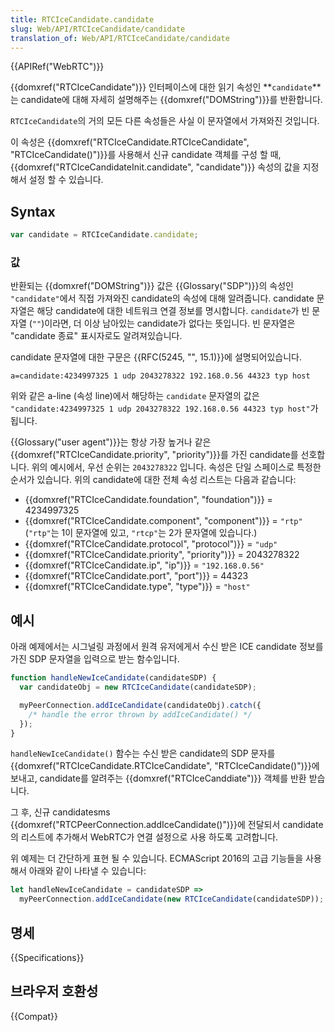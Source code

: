 ```yaml
---
title: RTCIceCandidate.candidate
slug: Web/API/RTCIceCandidate/candidate
translation_of: Web/API/RTCIceCandidate/candidate
---
```

{{APIRef("WebRTC")}}

{{domxref("RTCIceCandidate")}} 인터페이스에 대한 읽기 속성인 **`candidate`**는 candidate에 대해 자세히 설명해주는 {{domxref("DOMString")}}를 반환합니다.

`RTCIceCandidate`의 거의 모든 다른 속성들은 사실 이 문자열에서 가져와진 것입니다.

이 속성은 {{domxref("RTCIceCandidate.RTCIceCandidate", "RTCIceCandidate()")}}를 사용해서 신규 candidate 객체를 구성 할 때, {{domxref("RTCIceCandidateInit.candidate", "candidate")}} 속성의 값을 지정해서 설정 할 수 있습니다.

## Syntax

```js
var candidate = RTCIceCandidate.candidate;
```

### 값

반환되는 {{domxref("DOMString")}} 값은 {{Glossary("SDP")}}의 속성인 `"candidate"`에서 직접 가져와진 candidate의 속성에 대해 알려줍니다. candidate 문자열은 해당 candidate에 대한 네트워크 연결 정보를 명시합니다. `candidate`가 빈 문자열 (`""`)이라면, 더 이상 남아있는 candidate가 없다는 뜻입니다. 빈 문자열은 "candidate 종료" 표시자로도 알려져있습니다.

candidate 문자열에 대한 구문은 {{RFC(5245, "", 15.1)}}에 설명되어있습니다.

```
a=candidate:4234997325 1 udp 2043278322 192.168.0.56 44323 typ host
```

위와 같은 a-line (속성 line)에서 해당하는 `candidate` 문자열의 값은 `"candidate:4234997325 1 udp 2043278322 192.168.0.56 44323 typ host"`가 됩니다.

{{Glossary("user agent")}}는 항상 가장 높거나 같은 {{domxref("RTCIceCandidate.priority", "priority")}}를 가진 candidate를 선호합니다. 위의 예시에서, 우선 순위는 `2043278322` 입니다. 속성은 단일 스페이스로 특정한 순서가 있습니다. 위의 candidate에 대한 전체 속성 리스트는 다음과 같습니다:

- {{domxref("RTCIceCandidate.foundation", "foundation")}} = 4234997325
- {{domxref("RTCIceCandidate.component", "component")}} = `"rtp"` (`"rtp"`는 1이 문자열에 있고, `"rtcp"`는 2가 문자열에 있습니다.)
- {{domxref("RTCIceCandidate.protocol", "protocol")}} = `"udp"`
- {{domxref("RTCIceCandidate.priority", "priority")}} = 2043278322
- {{domxref("RTCIceCandidate.ip", "ip")}} = `"192.168.0.56"`
- {{domxref("RTCIceCandidate.port", "port")}} = 44323
- {{domxref("RTCIceCandidate.type", "type")}} = `"host"`

## 예시

아래 예제에서는 시그널링 과정에서 원격 유저에게서 수신 받은 ICE candidate 정보를 가진 SDP 문자열을 입력으로 받는 함수입니다.

```js
function handleNewIceCandidate(candidateSDP) {
  var candidateObj = new RTCIceCandidate(candidateSDP);

  myPeerConnection.addIceCandidate(candidateObj).catch({
    /* handle the error thrown by addIceCandidate() */
  });
}
```

`handleNewIceCandidate()` 함수는 수신 받은 candidate의 SDP 문자를 {{domxref("RTCIceCandidate.RTCIceCandidate", "RTCIceCandidate()")}}에 보내고, candidate를 알려주는 {{domxref("RTCIceCanddiate")}} 객체를 반환 받습니다.

그 후, 신규 candidatesms {{domxref("RTCPeerConnection.addIceCandidate()")}}에 전달되서 candidate의 리스트에 추가해서 WebRTC가 연결 설정으로 사용 하도록 고려합니다.

위 예제는 더 간단하게 표현 될 수 있습니다. ECMAScript 2016의 고급 기능들을 사용해서 아래와 같이 나타낼 수 있습니다:

```js
let handleNewIceCandidate = candidateSDP =>
  myPeerConnection.addIceCandidate(new RTCIceCandidate(candidateSDP));
```

## 명세

{{Specifications}}

## 브라우저 호환성

{{Compat}}
